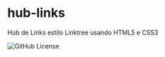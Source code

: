 # hub-links
Hub de Links estilo Linktree usando HTML5 e CSS3

![GitHub License](https://img.shields.io/github/license/diegoog26/hub-links?style=for-the-badge)
